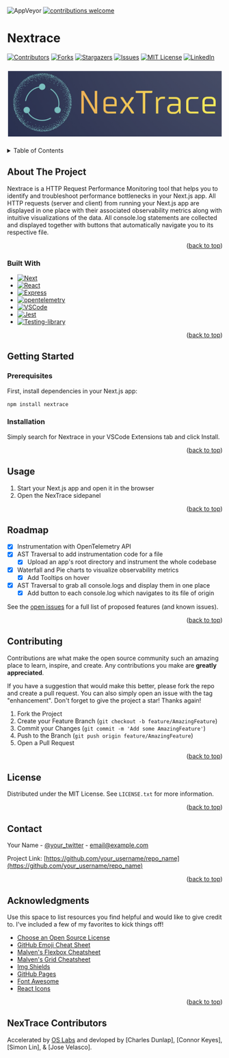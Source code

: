 ![AppVeyor](https://img.shields.io/badge/version-1.0.0-blue.svg)
[![contributions welcome](https://img.shields.io/badge/contributions-welcome-brightgreen.svg?style=flat)](https://github.com/open-source-labs/NexTrace/issues)

# Nextrace

<a id="readme-top"></a>



<!-- PROJECT SHIELDS -->
<!--
*** I'm using markdown "reference style" links for readability.
*** Reference links are enclosed in brackets [ ] instead of parentheses ( ).
*** See the bottom of this document for the declaration of the reference variables
*** for contributors-url, forks-url, etc. This is an optional, concise syntax you may use.
*** https://www.markdownguide.org/basic-syntax/#reference-style-links
-->
[![Contributors][contributors-shield]][contributors-url]
[![Forks][forks-shield]][forks-url]
[![Stargazers][stars-shield]][stars-url]
[![Issues][issues-shield]][issues-url]
[![MIT License][license-shield]][license-url]
[![LinkedIn][linkedin-shield]][linkedin-url]



<p align="center"><img src="../assets/nextrace-logo-condensed.png" width='500' style="margin-top: 10px; margin-bottom: -10px;"></p>
<br />
<div>

<!-- TABLE OF CONTENTS -->
<details>
  <summary>Table of Contents</summary>
  <ol>
    <li>
      <a href="#about-the-project">About The Project</a>
      <ul>
        <li><a href="#built-with">Built With</a></li>
      </ul>
    </li>
    <li>
      <a href="#getting-started">Getting Started</a>
      <ul>
        <li><a href="#prerequisites">Prerequisites</a></li>
        <li><a href="#installation">Installation</a></li>
      </ul>
    </li>
    <li><a href="#usage">Usage</a></li>
    <li><a href="#roadmap">Roadmap</a></li>
    <li><a href="#contributing">Contributing</a></li>
    <li><a href="#license">License</a></li>
    <li><a href="#contact">Contact</a></li>
    <li><a href="#acknowledgments">Acknowledgments</a></li>
  </ol>
</details>



<!-- ABOUT THE PROJECT -->
## About The Project

Nextrace is a HTTP Request Performance Monitoring tool that helps you to identify and troubleshoot performance bottlenecks in your Next.js app. All HTTP requests (server and client) from running your Next.js app are displayed in one place with their associated observability metrics along with intuitive visualizations of the data. All console.log statements are collected and displayed together with buttons that automatically navigate you to its respective file.

<p align="right">(<a href="#readme-top">back to top</a>)</p>



### Built With

* [![Next][Next.js]][Next-url]
* [![React][React.js]][React-url]
* [![Express][Express.js]][Express-url]
* [![opentelemetry][opentelemetry.io]][opentelemetry-url]
* [![VSCode][VSCode]][VSCode-url]
* [![Jest][Jest]][Jest-url]
* [![Testing-library][Testing-library]][Testing-library-url]


<p align="right">(<a href="#readme-top">back to top</a>)</p>



<!-- GETTING STARTED -->
## Getting Started


### Prerequisites

First, install dependencies in your Next.js app:
  ```sh
  npm install nextrace
  ```

### Installation
Simply search for Nextrace in your VSCode Extensions tab and click Install.

<p align="right">(<a href="#readme-top">back to top</a>)</p>

<!-- USAGE EXAMPLES -->
## Usage

1. Start your Next.js app and open it in the browser
2. Open the NexTrace sidepanel

<p align="right">(<a href="#readme-top">back to top</a>)</p>



<!-- ROADMAP -->
## Roadmap

- [x] Instrumentation with OpenTelemetry API
- [x] AST Traversal to add instrumentation code for a file
  - [x] Upload an app's root directory and instrument the whole codebase
- [x] Waterfall and Pie charts to visualize observability metrics
  - [x] Add Tooltips on hover
- [x] AST Traversal to grab all console.logs and display them in one place
  - [x] Add button to each console.log which navigates to its file of origin

See the [open issues](https://github.com/oslabs-beta/NexTrace/issues) for a full list of proposed features (and known issues).

<p align="right">(<a href="#readme-top">back to top</a>)</p>



<!-- CONTRIBUTING -->
## Contributing

Contributions are what make the open source community such an amazing place to learn, inspire, and create. Any contributions you make are **greatly appreciated**.

If you have a suggestion that would make this better, please fork the repo and create a pull request. You can also simply open an issue with the tag "enhancement".
Don't forget to give the project a star! Thanks again!

1. Fork the Project
2. Create your Feature Branch (`git checkout -b feature/AmazingFeature`)
3. Commit your Changes (`git commit -m 'Add some AmazingFeature'`)
4. Push to the Branch (`git push origin feature/AmazingFeature`)
5. Open a Pull Request

<p align="right">(<a href="#readme-top">back to top</a>)</p>



<!-- LICENSE -->
## License

Distributed under the MIT License. See `LICENSE.txt` for more information.

<p align="right">(<a href="#readme-top">back to top</a>)</p>



<!-- CONTACT -->
## Contact

Your Name - [@your_twitter](https://twitter.com/your_username) - email@example.com

Project Link: [https://github.com/your_username/repo_name](https://github.com/your_username/repo_name)

<p align="right">(<a href="#readme-top">back to top</a>)</p>



<!-- ACKNOWLEDGMENTS -->
## Acknowledgments

Use this space to list resources you find helpful and would like to give credit to. I've included a few of my favorites to kick things off!

* [Choose an Open Source License](https://choosealicense.com)
* [GitHub Emoji Cheat Sheet](https://www.webpagefx.com/tools/emoji-cheat-sheet)
* [Malven's Flexbox Cheatsheet](https://flexbox.malven.co/)
* [Malven's Grid Cheatsheet](https://grid.malven.co/)
* [Img Shields](https://shields.io)
* [GitHub Pages](https://pages.github.com)
* [Font Awesome](https://fontawesome.com)
* [React Icons](https://react-icons.github.io/react-icons/search)

<p align="right">(<a href="#readme-top">back to top</a>)</p>



<!-- MARKDOWN LINKS & IMAGES -->
<!-- https://www.markdownguide.org/basic-syntax/#reference-style-links -->
[contributors-shield]: https://img.shields.io/github/contributors/oslabs-beta/NexTrace.svg?style=for-the-badge
[contributors-url]: https://github.com/oslabs-beta/NexTrace/graphs/contributors
[forks-shield]: https://img.shields.io/github/forks/oslabs-beta/NexTrace.svg?style=for-the-badge
[forks-url]: https://github.com/oslabs-beta/NexTrace/network/members
[stars-shield]: https://img.shields.io/github/stars/oslabs-beta/NexTrace.svg?style=for-the-badge
[stars-url]: https://github.com/oslabs-beta/NexTrace/stargazers
[issues-shield]: https://img.shields.io/github/issues/oslabs-beta/NexTrace.svg?style=for-the-badge
[issues-url]: https://github.com/oslabs-beta/NexTrace/issues
[license-shield]: https://img.shields.io/github/license/oslabs-beta/NexTrace.svg?style=for-the-badge
[license-url]: https://github.com/oslabs-beta/NexTrace/blob/main/LICENSE
[linkedin-shield]: https://img.shields.io/badge/-LinkedIn-black.svg?style=for-the-badge&logo=linkedin&colorB=555
[linkedin-url]: https://www.linkedin.com/company/nextrace-dev
[product-screenshot]: images/screenshot.png
[Next.js]: https://img.shields.io/badge/next.js-000000?style=for-the-badge&logo=nextdotjs&logoColor=white
[Next-url]: https://nextjs.org/
[React.js]: https://img.shields.io/badge/React-20232A?style=for-the-badge&logo=react&logoColor=61DAFB
[React-url]: https://reactjs.org/

[opentelemetry.io]: https://img.shields.io/badge/OpenTelemetry-blue
[opentelemetry-url]: https://opentelemetry.io/
[Express.js]: https://img.shields.io/badge/Express.js-404D59?style=for-the-badge
[Express-url]: https://expressjs.com/
[VSCode]: https://img.shields.io/badge/Made%20for-VSCode-1f425f.svg
[VSCode-url]: https://code.visualstudio.com/
[Jest]: https://img.shields.io/badge/Jest-323330?style=for-the-badge&logo=Jest&logoColor=white
[Jest-url]: https://jestjs.io/
[Testing-library]: https://img.shields.io/badge/testing%20library-323330?style=for-the-badge&logo=testing-library&logoColor=red
[Testing-library-url]: https://testing-library.com/


## NexTrace Contributors

Accelerated by [OS Labs](https://github.com/open-source-labs) and devloped by [Charles Dunlap], [Connor Keyes], [Simon Lin], & [Jose Velasco].